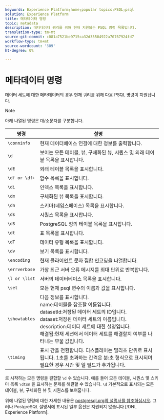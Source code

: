 ```yaml
---
keywords: Experience Platform;home;popular topics;PSQL;psql
solution: Experience Platform
title: 메타데이터 명령
topic: metadata
description: 메타데이터 쿼리를 위해 현재 지원되는 PSQL 명령 목록입니다.
translation-type: tm+mt
source-git-commit: c081a7521be9715ca32d35504922a70767924fd7
workflow-type: tm+mt
source-wordcount: '309'
ht-degree: 0%

---
```



# 메타데이터 명령

데이터 세트에 대한 메타데이터의 경우 현재 쿼리를 위해 다음 PSQL 명령이 지원됩니다.

>[!NOTE]
>
>아래 나열된 명령은 대/소문자를 구분합니다.

| 명령 | 설명 |
|------- | ------------|
| `\conninfo` | 현재 데이터베이스 연결에 대한 정보를 출력합니다. |
| `\d` | 보이는 모든 테이블, 뷰, 구체화된 뷰, 시퀀스 및 외래 테이블 목록을 표시합니다. |
| `\dE` | 외래 테이블 목록을 표시합니다. |
| `\df or \df+` | 함수 목록을 표시합니다. |
| `\di` | 인덱스 목록을 표시합니다. |
| `\dm` | 구체화된 뷰 목록을 표시합니다. |
| `\dn` | 스키마(네임스페이스) 목록을 표시합니다. |
| `\ds` | 시퀀스 목록을 표시합니다. |
| `\dS` | PostgreSQL 정의 테이블 목록을 표시합니다. |
| `\dt` | 표 목록을 표시합니다. |
| `\dT` | 데이터 유형 목록을 표시합니다. |
| `\dv` | 보기 목록을 표시합니다. |
| `\encoding` | 현재 클라이언트 문자 집합 인코딩을 나열합니다. |
| `\errverbose` | 가장 최근 서버 오류 메시지를 최대 단위로 반복합니다. |
| `\l or \list` | 서버의 데이터베이스 목록을 표시합니다. |
| `\set` | 모든 현재 psql 변수의 이름과 값을 표시합니다. |
| `\showtables` | 다음 정보를 표시합니다. <br>name:테이블을 참조할 이름입니다.<br>datasetId:저장된 데이터 세트의 ID입니다.<br>dataset:저장된 데이터 세트의 이름입니다.<br>description:데이터 세트에 대한 설명입니다.<br>해결됨:현재 세션에서 데이터 세트를 해결할지 여부를 나타내는 부울 값입니다. |
| `\timing` | 표시 간을 전환합니다. 디스플레이는 밀리초 단위로 표시됩니다. 1초를 초과하는 간격은 분:초 형식으로 표시되며 필요한 경우 시간 및 일 필드가 추가됩니다. |

로 시작하는 모든 명령을 결합할 `\d` 수 있습니다. 예를 들어 모든 테이블, 시퀀스 및 스키마 목록 `\dtsn` 을 표시하는 문제를 해결할 수 있습니다. `\d` 기본적으로 표시되는 모든 테이블, 뷰, 구체화된 뷰 및 시퀀스를 보여줍니다.

위에 나열된 명령에 대한 자세한 내용은 [postgresql.org의 설명서를 참조하십시오](https://www.postgresql.org/docs/10/app-psql.html). 그러나 PostgreSQL 설명서에 표시된 일부 옵션은 지원되지 않습니다 [!DNL Experience Platform].

